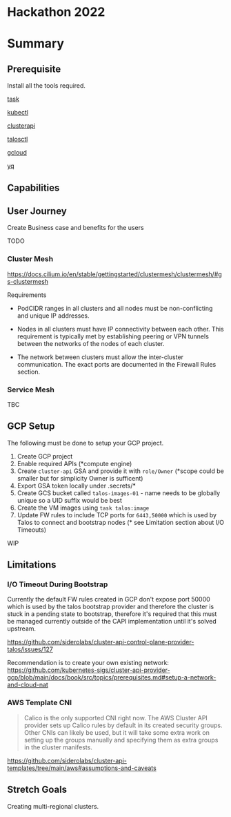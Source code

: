# Hackathon 2022

# Summary

## Prerequisite

Install all the tools required.

[task](https://taskfile.dev/installation/)

[kubectl](https://kubernetes.io/docs/tasks/tools/)

[clusterapi](https://cluster-api.sigs.k8s.io/user/quick-start.html#install-clusterctl)

[talosctl](https://www.talos.dev/v1.0/introduction/getting-started/#talosctl)

[gcloud](https://cloud.google.com/sdk/docs/install  )

[yq](https://github.com/mikefarah/yq#install)

## Capabilities

## User Journey

Create Business case and benefits for the users

TODO

### Cluster Mesh

https://docs.cilium.io/en/stable/gettingstarted/clustermesh/clustermesh/#gs-clustermesh

Requirements

* PodCIDR ranges in all clusters and all nodes must be non-conflicting and unique IP addresses.

* Nodes in all clusters must have IP connectivity between each other. This requirement is typically met by establishing peering or VPN tunnels between the networks of the nodes of each cluster.

* The network between clusters must allow the inter-cluster communication. The exact ports are documented in the Firewall Rules section.

### Service Mesh

TBC

## GCP Setup

The following must be done to setup your GCP project.

1. Create GCP project
2. Enable required APIs (*compute engine)
3. Create `cluster-api` GSA and provide it with `role/Owner` (*scope could be smaller but for simplicity Owner is sufficent)
4. Export GSA token locally under .secrets/*
5. Create GCS bucket called `talos-images-01` - name needs to be globally unique so a UID suffix would be best
6. Create the VM images using `task talos:image`
7. Update FW rules to include TCP ports for `6443,50000` which is used by Talos to connect and bootstrap nodes (* see Limitation section about I/O Timeouts)

WIP

## Limitations

### I/O Timeout During Bootstrap

Currently the default FW rules created in GCP don't expose port 50000 which is used by the talos bootstrap provider and therefore the cluster is stuck in a pending state to bootstrap, therefore it's required that this must be managed currently outside of the CAPI implementation until it's solved upstream.

https://github.com/siderolabs/cluster-api-control-plane-provider-talos/issues/127

Recommendation is to create your own existing network: https://github.com/kubernetes-sigs/cluster-api-provider-gcp/blob/main/docs/book/src/topics/prerequisites.md#setup-a-network-and-cloud-nat

### AWS Template CNI

> Calico is the only supported CNI right now. The AWS Cluster API provider sets up Calico rules by default in its created security groups. Other CNIs can likely be used, but it will take some extra work on setting up the groups manually and specifying them as extra groups in the cluster manifests.

https://github.com/siderolabs/cluster-api-templates/tree/main/aws#assumptions-and-caveats

## Stretch Goals

Creating multi-regional clusters.
